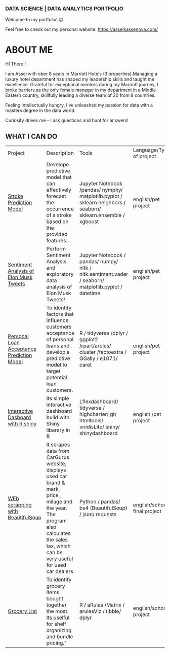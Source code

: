 ### DATA SCIENCE | DATA ANALYTICS PORTFOLIO

Welcome to my portfolio! 😊

Feel free to check out my personal website: https://asselkassenova.com/

# ABOUT ME 

HI There ! 

I am Assel with ober 8 years in Marriott Hotels (3 properties).Managing a luxury hotel department has shaped my leadership skills and taught me excellence.  Grateful for exceptional mentors during my Marriott journey, I broke barriers as the only female manager in my department in a Middle Eastern country, skillfully leading a diverse team of 20 from 8 countries. 

Feeling intellectually hungry, I've unleashed my passion for data with a masters degree in the data world.

Curiosity drives me - I ask questions and hunt for answers! 

## WHAT I CAN DO 

<table width=100% valign=top >
  <tr>
    <td width=25%>Project</td>
    <td>Description</td>
    <td width=20%>Tools</td>
   <td width=20%>Language/Type of project</td>
  </tr>
  
  <tr>
    <td><a href="https://github.com/asselkassenova/data_analyst_portfolio/tree/main/Stroke_prediction">Stroke Prediction Model</a></td>
    <td>Develope predictive model that can effectively forecast the occurrence of a stroke based on the provided features.</td>
    <td>Jupyter Notebook /pandas/ nymphy/ matplotlib.pyplot / sklearn.neighbors / seaborn/ sklearn.ensemble / xgboost </td>
   <td>english/pet project</td>
  </tr>
        
  <tr>
    <td><a href="https://github.com/asselkassenova/data_analyst_portfolio/tree/main/Sentiment_Analysis">Sentiment Analysis of Elon Musk Tweets</a></td>
    <td>Perform Sentiment Analysis and exploratory data analysis  of Elon Musk Tweets! </td>
    <td> Jupyter Notebook / pandas/ numpy/  nltk / nltk.sentiment.vader
/ seaborn/ matplotlib.pyplot / datetime </td>
       <td>english/pet project</td>  
  </tr>
 
 <tr>
    <td><a href="https://github.com/asselkassenova/data_analyst_portfolio/tree/main/R">Personal Loan Acceptance Prediction Model</a></td>
    <td> To identify factors that influence customers acceptance of personal loans and develop a predictive model to target potential loan customers.
 </td>
    <td> R / tidyverse /dplyr / ggplot2 /rpart/arules/ cluster /factoextra / GGally / e1071/ caret</td>
       <td> english/pet project</td>  
  </tr>
 
  <tr>
    <td><a href="https://github.com/asselkassenova/data_analyst_portfolio/tree/main/BU_projects/R_Dashboard">Interactive Dasboard with R shiny </a></td>
    <td>  Its simple interactive dashboard build with Shiny libarary in R </td>
    <td> Lflexdashboard/ tidyverse / highcharter/ gt/ htmltools/ viridisLite/ shiny/ shinydashboard</td>
       <td>english /pet project</td>  
  </tr>
 <tr>
    <td><a href="https://github.com/asselkassenova/data_analyst_portfolio/tree/main/BU_projects/Web_scrapping"> WEb scrapping with BeautifulSoup</a></td>
    <td> It scrapes data from CarGurus website, displays used car brand & mark, price, milage and the year. The program also calculates the sales tax, which can be very useful for used car dealers </td>
    <td> Python / pandas/ bs4 (BeautifulSoup) / json/ requests</td>
       <td>english/school final project</td>  
  </tr>
<tr>
    <td><a href="https://github.com/asselkassenova/data_analyst_portfolio/tree/main/BU_projects/Rules"> Grocery List </a></td>
    <td>To identify grocery items bought together the most. Its uselful for shelf organizing and bundle pricing." </td>
    <td> R / aRules /Matrix / arulesViz / tibble/ dplyr  </td>
       <td>english/school project</td>  
  </tr>


  
  
  













